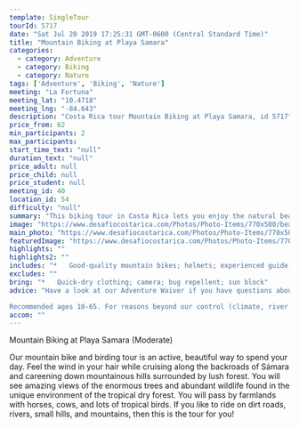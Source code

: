 ```yaml
---
template: SingleTour
tourId: 5717
date: "Sat Jul 20 2019 17:25:31 GMT-0600 (Central Standard Time)"
title: "Mountain Biking at Playa Samara"
categories: 
  - category: Adventure
  - category: Biking
  - category: Nature
tags: ['Adventure', 'Biking', 'Nature']
meeting: "La Fortuna"
meeting_lat: "10.4718"
meeting_lng: "-84.643"
description: "Costa Rica tour Mountain Biking at Playa Samara, id 5717"
price_from: 62
min_participants: 2
max_participants: 
start_time_text: "null"
duration_text: "null"
price_adult: null
price_child: null
price_student: null
meeting_id: 40
location_id: 54
difficulty: "null"
summary: "This biking tour in Costa Rica lets you enjoy the natural beauty of Playa Samara in a fun and entertaining way! Bike through the lush scenery of some of Costa Rica's most-secluded places."
image: "https://www.desafiocostarica.com/Photos/Photo-Items/770x500/beach-and-mountain-biking-tour-moderate-1.jpg"
main_photo: "https://www.desafiocostarica.com/Photos/Photo-Items/770x500/beach-and-mountain-biking-tour-moderate-1.jpg"
featuredImage: "https://www.desafiocostarica.com/Photos/Photo-Items/770x500/beach-and-mountain-biking-tour-moderate-1.jpg"
highlights: ""
highlights2: ""
includes: "*   Good-quality mountain bikes; helmets; experienced guide; fruit; water"
excludes: ""
bring: "*   Quick-dry clothing; camera; bug repellent; sun block"
advice: "Have a look at our Adventure Waiver if you have questions about our Costa Rica adventure tour policies.

Recommended ages 10-65. For reasons beyond our control (climate, river levels, etc.), we may change to a more-suitable tour with an equal or similar adventure-appeal or offer other tour options so you don't miss out on a fun day in Costa Rica. We reserve the right to cancel a trip due to unfavorable conditions & will only run a tour according to our policies. Full refund is given if (on rare occasion) no tour is run. This adventure involves some inherent risk and physical exertion, so you must be in good physical conditions!"
accom: ""
---
```

Mountain Biking at Playa Samara (Moderate)

Our mountain bike and birding tour is an active, beautiful way to spend your day. Feel the wind in your hair while cruising along the backroads of Sámara and careening down mountainous hills surrounded by lush forest. You will see amazing views of the enormous trees and abundant wildlife found in the unique environment of the tropical dry forest. You will pass by farmlands with horses, cows, and lots of tropical birds. If you like to ride on dirt roads, rivers, small hills, and mountains, then this is the tour for you!